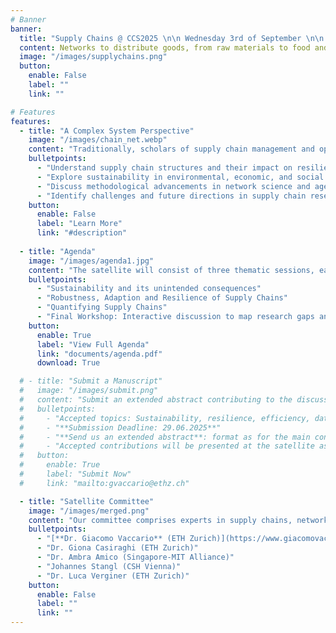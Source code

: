 ```yaml
---
# Banner
banner:
  title: "Supply Chains @ CCS2025 \n\n Wednesday 3rd of September \n\n 09:45 – 12:15 \n\n  ROOM 16 of the Conference Venue"
  content: Networks to distribute goods, from raw materials to food and medicines, are the backbone of a functioning economy. Recent events, such as the Covid-19 pandemic and geopolitical conflicts, have highlighted the fragility of global supply chains. This satellite aims to explore supply chains from a complex systems perspective, addressing sustainability, resilience, and efficiency challenges. Join us at **[CCS 2025](https://ccs25.cssociety.org/)** to discuss new models and methods to analyze supply chains.
  image: "/images/supplychains.png"
  button:
    enable: False
    label: ""
    link: ""

# Features
features:
  - title: "A Complex System Perspective"
    image: "/images/chain_net.webp"
    content: "Traditionally, scholars of supply chain management and operations logistics have conceptualized distribution systems as linear chains. Using this perspective implies that supply chains in principle can be fully designed by a single entity. Nowadays, this conventional approach falls short. While firms could choose their partners, they have limited control over the business relations of those partners. In other words, the connections within the distribution system extend beyond the control of a single entity, and the resulting structure strongly deviates from a simple chain. Today’s distribution systems should be better viewed as self-organized systems emerging from the interactions of several firms. These self-organized systems can be suitably represented as complex networks. Yet, research in this direction has been limited by a lack of comprehensive data. The satellite aims to bring together researchers from network science, operations research, and supply chain management to discuss new models and methods to analyze supply chains."
    bulletpoints:
      - "Understand supply chain structures and their impact on resilience."
      - "Explore sustainability in environmental, economic, and social dimensions."
      - "Discuss methodological advancements in network science and agent-based models."
      - "Identify challenges and future directions in supply chain research."
    button:
      enable: False
      label: "Learn More"
      link: "#description"
  
  - title: "Agenda"
    image: "/images/agenda1.jpg"
    content: "The satellite will consist of three thematic sessions, each featuring an invited speaker and a contributed talk. The event will conclude with a workshop synthesizing key insights and outlining future research directions."
    bulletpoints:
      - "Sustainability and its unintended consequences"
      - "Robustness, Adaption and Resilience of Supply Chains"
      - "Quantifying Supply Chains"
      - "Final Workshop: Interactive discussion to map research gaps and draft a white paper."
    button:
      enable: True
      label: "View Full Agenda"
      link: "documents/agenda.pdf"
      download: True

  # - title: "Submit a Manuscript"
  #   image: "/images/submit.png"
  #   content: "Submit an extended abstract contributing to the discussion on supply chains as complex systems. Topics of interest include, but are not limited to, sustainability, resilience, efficiency, network models, and data-driven approaches."
  #   bulletpoints:
  #     - "Accepted topics: Sustainability, resilience, efficiency, data, and network models."
  #     - "**Submission Deadline: 29.06.2025**"
  #     - "**Send us an extended abstract**: format as for the main conference ([**here for more info**](https://ccs25.cssociety.org/abstract-2/))"
  #     - "Accepted contributions will be presented at the satellite as **contributed or lighting talks**."
  #   button:
  #     enable: True
  #     label: "Submit Now"
  #     link: "mailto:gvaccario@ethz.ch"

  - title: "Satellite Committee"
    image: "/images/merged.png"
    content: "Our committee comprises experts in supply chains, network science, agent-based modelling."
    bulletpoints:
      - "[**Dr. Giacomo Vaccario** (ETH Zurich)](https://www.giacomovaccario.com/)"
      - "Dr. Giona Casiraghi (ETH Zurich)"
      - "Dr. Ambra Amico (Singapore-MIT Alliance)"
      - "Johannes Stangl (CSH Vienna)"
      - "Dr. Luca Verginer (ETH Zurich)"
    button:
      enable: False
      label: ""
      link: ""
---
```

